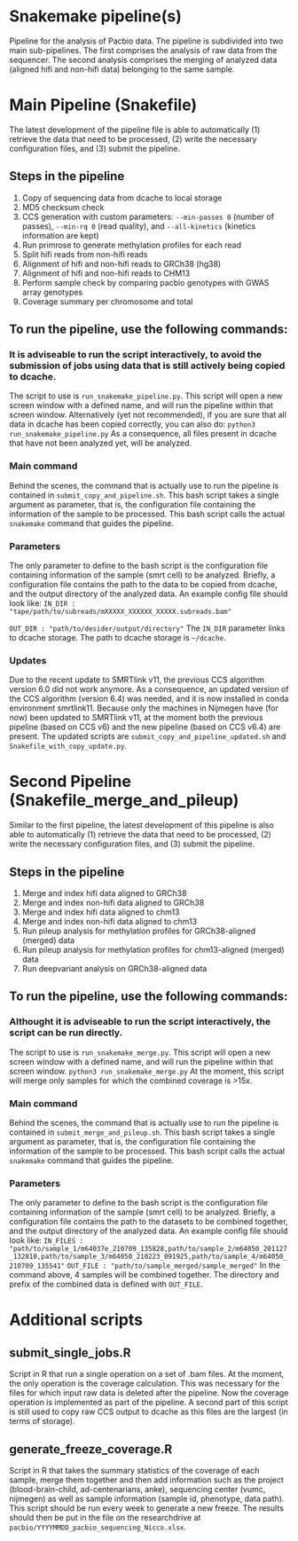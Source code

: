 # Snakemake pipeline(s)
Pipeline for the analysis of Pacbio data. The pipeline is subdivided into two main sub-pipelines. The first comprises the analysis of raw data from the sequencer. The second analysis comprises the merging of analyzed data (aligned hifi and non-hifi data) belonging to the same sample.

# Main Pipeline (Snakefile)
The latest development of the pipeline file is able to automatically (1) retrieve the data that need to be processed, (2) write the necessary configuration files, and (3) submit the pipeline.
## Steps in the pipeline
1. Copy of sequencing data from dcache to local storage
2. MD5 checksum check
3. CCS generation with custom parameters: `--min-passes 0` (number of passes), `--min-rq 0` (read quality), and `--all-kinetics` (kinetics information are kept)
2. Run primrose to generate methylation profiles for each read
3. Split hifi reads from non-hifi reads
4. Alignment of hifi and non-hifi reads to GRCh38 (hg38)
5. Alignment of hifi and non-hifi reads to CHM13
6. Perform sample check by comparing pacbio genotypes with GWAS array genotypes
7. Coverage summary per chromosome and total

## To run the pipeline, use the following commands:
### It is adviseable to run the script interactively, to avoid the submission of jobs using data that is still actively being copied to dcache. 
The script to use is `run_snakemake_pipeline.py`. This script will open a new screen window with a defined name, and will run the pipeline within that screen window. Alternatively (yet not recommended), if you are sure that all data in dcache has been copied correctly, you can also do:
`python3 run_snakemake_pipeline.py`
As a consequence, all files present in dcache that have not been analyzed yet, will be analyzed.

### Main command
Behind the scenes, the command that is actually use to run the pipeline is contained in `submit_copy_and_pipeline.sh`. This bash script takes a single argument as parameter, that is, the configuration file containing the information of the sample to be processed. This bash script calls the actual `snakemake` command that guides the pipeline.

### Parameters
The only parameter to define to the bash script is the configuration file containing information of the sample (smrt cell) to be analyzed. Briefly, a configuration file contains the path to the data to be copied from dcache, and the output directory of the analyzed data. An example config file should look like:
`IN_DIR : "tape/path/to/subreads/mXXXXX_XXXXXX_XXXXX.subreads.bam"`

`OUT_DIR : "path/to/desider/output/directory"`
The `IN_DIR` parameter links to dcache storage. The path to dcache storage is `~/dcache`.

### Updates
Due to the recent update to SMRTlink v11, the previous CCS algorithm version 6.0 did not work anymore. As a consequence, an updated version of the CCS algorithm (version 6.4) was needed, and it is now installed in conda environment smrtlink11. Because only the machines in Nijmegen have (for now) been updated to SMRTlink v11, at the moment both the previous pipeline (based on CCS v6) and the new pipeline (based on CCS v6.4) are present. The updated scripts are `submit_copy_and_pipeline_updated.sh` and `Snakefile_with_copy_update.py`.

# Second Pipeline (Snakefile_merge_and_pileup)
Similar to the first pipeline, the latest development of this pipeline is also able to automatically (1) retrieve the data that need to be processed, (2) write the necessary configuration files, and (3) submit the pipeline.
## Steps in the pipeline
1. Merge and index hifi data aligned to GRCh38
2. Merge and index non-hifi data aligned to GRCh38
3. Merge and index hifi data aligned to chm13
4. Merge and index non-hifi data aligned to chm13
5. Run pileup analysis for methylation profiles for GRCh38-aligned (merged) data
6. Run pileup analysis for methylation profiles for chm13-aligned (merged) data
7. Run deepvariant analysis on GRCh38-aligned data

## To run the pipeline, use the following commands:
### Althought it is adviseable to run the script interactively, the script can be run directly. 
The script to use is `run_snakemake_merge.py`. This script will open a new screen window with a defined name, and will run the pipeline within that screen window. `python3 run_snakemake_merge.py`
At the moment, this script will merge only samples for which the combined coverage is >15x.

### Main command
Behind the scenes, the command that is actually use to run the pipeline is contained in `submit_merge_and_pileup.sh`. This bash script takes a single argument as parameter, that is, the configuration file containing the information of the sample to be processed. This bash script calls the actual `snakemake` command that guides the pipeline.

### Parameters
The only parameter to define to the bash script is the configuration file containing information of the sample (smrt cell) to be analyzed. Briefly, a configuration file contains the path to the datasets to be combined together, and the output directory of the analyzed data. An example config file should look like:
`IN_FILES : "path/to/sample_1/m64037e_210709_135828,path/to/sample_2/m64050_201127_132810,path/to/sample_3/m64050_210223_091925,path/to/sample_4/m64050_210709_135541"`
`OUT_FILE : "path/to/sample_merged/sample_merged"`
In the command above, 4 samples will be combined together. The directory and prefix of the combined data is defined with `OUT_FILE`.

# Additional scripts
## submit_single_jobs.R
Script in R that run a single operation on a set of .bam files. At the moment, the only operation is the coverage calculation. This was necessary for the files for which input raw data is deleted after the pipeline. Now the coverage operation is implemented as part of the pipeline.
A second part of this script is still used to copy raw CCS output to dcache as this files are the largest (in terms of storage).

## generate_freeze_coverage.R
Script in R that takes the summary statistics of the coverage of each sample, merge them together and then add information such as the project (blood-brain-child, ad-centenarians, anke), sequencing center (vumc, nijmegen) as well as sample information (sample id, phenotype, data path).
This script should be run every week to generate a new freeze. The results should then be put in the file on the researchdrive at `pacbio/YYYYMMDD_pacbio_sequencing_Nicco.xlsx`.

